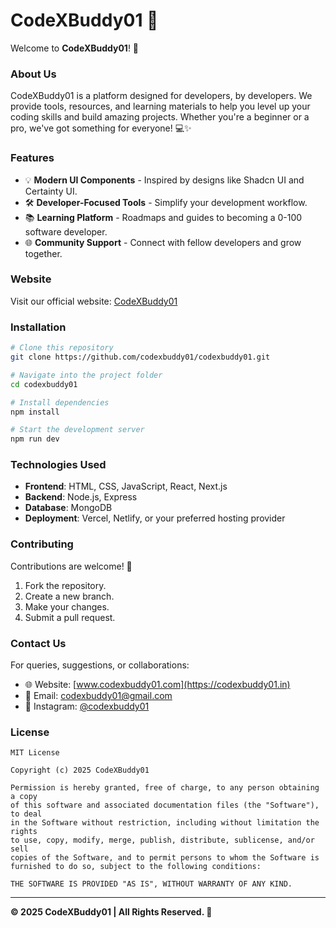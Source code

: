 # CodeXBuddy01 💖

Welcome to **CodeXBuddy01**! 🚀 

### About Us
CodeXBuddy01 is a platform designed for developers, by developers. We provide tools, resources, and learning materials to help you level up your coding skills and build amazing projects. Whether you're a beginner or a pro, we've got something for everyone! 💻✨

### Features
- 💡 **Modern UI Components** - Inspired by designs like Shadcn UI and Certainty UI.
- 🛠️ **Developer-Focused Tools** - Simplify your development workflow.
- 📚 **Learning Platform** - Roadmaps and guides to becoming a 0-100 software developer.
- 🌐 **Community Support** - Connect with fellow developers and grow together.

### Website
Visit our official website: [CodeXBuddy01](https://codexbuddy01.in)

### Installation
```bash
# Clone this repository
git clone https://github.com/codexbuddy01/codexbuddy01.git

# Navigate into the project folder
cd codexbuddy01

# Install dependencies
npm install

# Start the development server
npm run dev
```

### Technologies Used
- **Frontend**: HTML, CSS, JavaScript, React, Next.js
- **Backend**: Node.js, Express
- **Database**: MongoDB
- **Deployment**: Vercel, Netlify, or your preferred hosting provider

### Contributing
Contributions are welcome! 🎉
1. Fork the repository.
2. Create a new branch.
3. Make your changes.
4. Submit a pull request.

### Contact Us
For queries, suggestions, or collaborations:
- 🌐 Website: [www.codexbuddy01.com](https://codexbuddy01.in)
- 📧 Email: codexbuddy01@gmail.com
- 📱 Instagram: [@codexbuddy01](https://instagram.com/codexbuddy01)

### License
```
MIT License

Copyright (c) 2025 CodeXBuddy01

Permission is hereby granted, free of charge, to any person obtaining a copy
of this software and associated documentation files (the "Software"), to deal
in the Software without restriction, including without limitation the rights
to use, copy, modify, merge, publish, distribute, sublicense, and/or sell
copies of the Software, and to permit persons to whom the Software is
furnished to do so, subject to the following conditions:

THE SOFTWARE IS PROVIDED "AS IS", WITHOUT WARRANTY OF ANY KIND.
```

---
**&copy; 2025 CodeXBuddy01 | All Rights Reserved. 💖**
